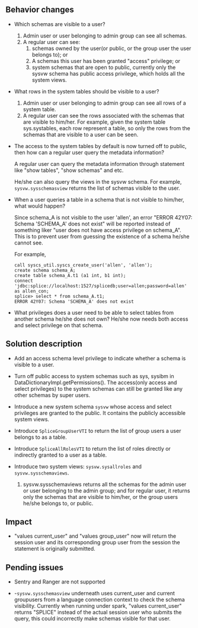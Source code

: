 ## Behavior changes
* Which schemas are visible to a user?

  1. Admin user or user belonging to admin group can see all schemas.
  2. A regular user can see:
     1. schemas owned by the user(or public, or the group user the user belongs to); or
     2. A schemas this user has been granted "access" privilege; or
     3. system schemas that are open to public, currently only the sysvw schema has public access privilege, which holds all the system views.

* What rows in the system tables should be visible to a user?

  1. Admin user or user belonging to admin group can see all rows of a system table.
  2. A regular user can see the rows associated with the schemas that are visible to him/her. For example, given the system table sys.systables, each row represent a table, so only the rows from the schemas that are visible to a user can be seen.

* The access to the system tables by default is now turned off to public, then how can a regular user query the metadata information?

  A regular user can query the metadata information through statement like "show tables", "show schemas" and etc.

  He/she can also query the views in the sysvw schema. For example, `sysvw.sysschemasview` returns the list of schemas visible to the user.

* When a user queries a table in a schema that is not visible to him/her, what would happen?

  Since schema_A is not visible to the user 'allen', an error "ERROR 42Y07: Schema 'SCHEMA_A' does not exist" will be reported instead of something liker "user does not have access privilege on schema_A". This is to prevent user from guessing the existence of a schema he/she cannot see.

  For example,
    ```
    call syscs_util.syscs_create_user('allen', 'allen');
    create schema schema_A;
    create table schema_A.t1 (a1 int, b1 int);
    connect 'jdbc:splice://localhost:1527/splicedb;user=allen;password=allen' as allen_con;
    splice> select * from schema_A.t1;
    ERROR 42Y07: Schema 'SCHEMA_A' does not exist
    ```

* What privileges does a user need to be able to select tables from another schema he/she does not own?
  He/she now needs both access and select privilege on that schema.

## Solution description
* Add an access schema level privilege to indicate whether a schema is visible to a user.

* Turn off public access to system schemas such as sys, sysibm in DataDictionaryImpl.getPermissions(). The access(only access and select privileges) to the system schemas can still be granted like any other schemas by super users.

* Introduce a new system schema `sysvw` whose access and select privileges are granted to the public. It contains the publicly accessible system views.

* Introduce `SpliceGroupUserVTI` to return the list of group users a user belongs to as a table.

* Introduce `SpliceAllRolesVTI` to return the list of roles directly or indirectly granted to a user as a table.

* Introduce two system views: `sysvw.sysallroles` and `sysvw.sysschemaviews`.

  1. sysvw.sysschemaviews returns all the schemas for the admin user or user belonging to the admin group; and for regular user, it returns only the schemas that are visible to him/her, or the group users he/she belongs to, or public.

## Impact

* "values current_user" and "values group_user" now will return the session user and its corresponding group user from the session the statement is originally submitted.

## Pending issues

* Sentry and Ranger are not supported

* -`sysvw.sysschemasview` underneath uses current_user and current groupusers from a language connection context to check the schema visibility. Currently when running under spark, "values current_user" returns "SPLICE" instead of the actual session user who submits the query, this could incorrectly make schemas visible for that user.
